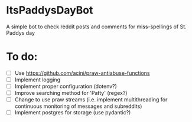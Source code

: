 # ItsPaddysDayBot
A simple bot to check reddit posts and comments for miss-spellings of St. Paddys day

# To do:
- [ ] Use https://github.com/acini/praw-antiabuse-functions
- [ ] Implement logging
- [ ] Implement proper configuration (dotenv?)
- [ ] Improve searching method for 'Patty' (regex?)
- [ ] Change to use praw streams (i.e. implement multithreading for continuous monitoring of messages and subreddits)
- [ ] Implement postgres for storage (use pydantic?) 